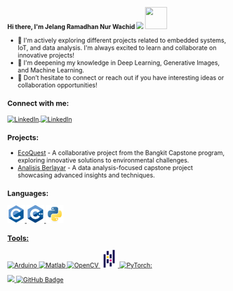 <b>Hi there, I'm Jelang Ramadhan Nur Wachid <!--👋--> <img src="https://raw.githubusercontent.com/MartinHeinz/MartinHeinz/master/wave.gif" width="30px"></b>
<img src="https://media.giphy.com/media/mGcNjsfWAjY5AEZNw6/giphy.gif" width="50px" height="50px"></h1>

 <ul>
    <li>🚀 I'm actively exploring different projects related to embedded systems, IoT, and data analysis. I'm always excited to learn and collaborate on innovative projects!</li>
    <li>🤖 I'm deepening my knowledge in Deep Learning, Generative Images, and Machine Learning.</li>
    <li>💬 Don’t hesitate to connect or reach out if you have interesting ideas or collaboration opportunities!</li>
</ul>

<h3 align="left">Connect with me:</h3>
<p align="left">
    <a href="https://www.linkedin.com/in/jelangramadhannw/" target="_blank">
        <img align="center" src="https://github.com/linnovate/root-me/blob/master/src/images/icons/linkedin.png" alt="LinkedIn" height="35" width="35" />
    </a>
     <a href="https://www.instagram.com/jramadhannw/profilecard/?igsh=MTNjY3VoNWlkYTVpbA==" target="_blank">
        <img align="center" src="https://github.com/tomnemec/Instagram-social-icons/blob/master/insta.png" alt="LinkedIn" height="35" width="35" />
    </a>
</p>

<h3 align="left">Projects:</h3>
<ul>
    <li>
        <a href="https://github.com/Bangkit-Capstone-EcoQuest" target="_blank">EcoQuest</a> - A collaborative project from the Bangkit Capstone program, exploring innovative solutions to environmental challenges.
    </li>
    <li>
        <a href="https://github.com/jramadhannw/Capstone_Analisis-Berlayar_Main" target="_blank">Analisis Berlayar</a> - A data analysis-focused capstone project showcasing advanced insights and techniques.
    </li>
</ul>

<h3 align="left">Languages:</h3>
<p align="left">
    <a href="https://www.cprogramming.com/" target="_blank" rel="noreferrer">
        <img src="https://raw.githubusercontent.com/devicons/devicon/master/icons/c/c-original.svg" alt="C" width="40" height="40"/>
    </a>
    <a href="https://www.w3schools.com/cpp/" target="_blank" rel="noreferrer">
        <img src="https://raw.githubusercontent.com/devicons/devicon/master/icons/cplusplus/cplusplus-original.svg" alt="C++" width="40" height="40"/>
    </a>
    <a href="https://www.python.org" target="_blank" rel="noreferrer">
        <img src="https://raw.githubusercontent.com/devicons/devicon/master/icons/python/python-original.svg" alt="Python" width="40" height="40"/>
</p>

<h3 align="left">Tools:</h3>
<p align="left">
    <a href="https://www.arduino.cc/" target="_blank" rel="noreferrer">
        <img src="https://cdn.worldvectorlogo.com/logos/arduino-1.svg" alt="Arduino" width="40" height="40"/>
    </a>
    <a href="https://www.mathworks.com/" target="_blank" rel="noreferrer">
        <img src="https://upload.wikimedia.org/wikipedia/commons/2/21/Matlab_Logo.png" alt="Matlab" width="40" height="40"/>
    </a>
    <a href="https://opencv.org/" target="_blank" rel="noreferrer">
        <img src="https://www.vectorlogo.zone/logos/opencv/opencv-icon.svg" alt="OpenCV" width="40" height="40"/>
    </a>
    <a href="https://pandas.pydata.org/" target="_blank" rel="noreferrer">
        <img src="https://raw.githubusercontent.com/devicons/devicon/2ae2a900d2f041da66e950e4d48052658d850630/icons/pandas/pandas-original.svg" alt="Pandas" width="40" height="40"/>
    </a>
    <a href="https://pytorch.org/" target="_blank" rel="noreferrer">
        <img src="https://www.vectorlogo.zone/logos/pytorch/pytorch-icon.svg" alt="PyTorch" width="40/>
</p>

<h3 align="left">:</h3>
<p align="left">
   <a href="https://github.com/Meghna-DAS/github-profile-views-counter">
    <img src="https://komarev.com/ghpvc/?username=jramadhannw">
   </a>
   <a href="https://github.com/jramadhannw?tab=followers"><img src="https://img.shields.io/github/followers/jramadhannw?  label=Followers&style=social" alt="GitHub Badge"></a>

</p>
